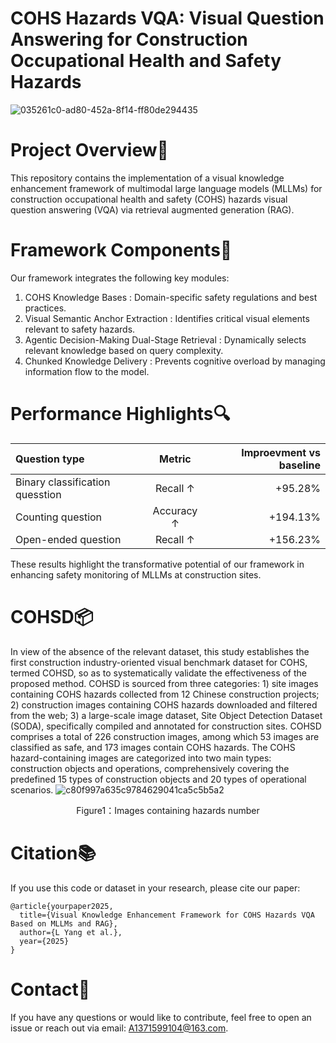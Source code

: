 # COHS Hazards VQA: Visual Question Answering for Construction Occupational Health and Safety Hazards
![035261c0-ad80-452a-8f14-ff80de294435](https://github.com/user-attachments/assets/04a74a44-9541-4488-9c85-1ba5d5973549)
# Project Overview📌
This repository contains the implementation of a visual knowledge enhancement framework of multimodal large language models (MLLMs) for construction occupational health and safety (COHS) hazards  visual question answering (VQA)  via retrieval augmented generation (RAG).
# Framework Components🚀
Our framework integrates the following key modules:
1) COHS Knowledge Bases : Domain-specific safety regulations and best practices.
2) Visual Semantic Anchor Extraction : Identifies critical visual elements relevant to safety hazards.
3) Agentic Decision-Making Dual-Stage Retrieval : Dynamically selects relevant knowledge based on query complexity.
4) Chunked Knowledge Delivery : Prevents cognitive overload by managing information flow to the model.
# Performance Highlights🔍
| Question type | Metric | Improevment vs baseline |
| :--- | :---: | ---: |
| Binary classification quesstion | Recall ↑ | +95.28% |
| Counting question | Accuracy ↑ | +194.13% |
| Open-ended question | Recall ↑ | +156.23% |

These results highlight the transformative potential of our framework in enhancing safety monitoring of MLLMs at construction sites.
# COHSD📦
In view of the absence of the relevant dataset, this study establishes the first construction industry-oriented visual benchmark dataset for COHS, termed COHSD, so as to systematically validate the effectiveness of the proposed method. COHSD is sourced from three categories: 1) site images containing COHS hazards collected from 12 Chinese construction projects; 2) construction images containing COHS hazards downloaded and filtered from the web; 3) a large-scale image dataset, Site Object Detection Dataset (SODA), specifically compiled and annotated for construction sites. COHSD comprises a total of 226 construction images, among which 53 images are classified as safe, and 173 images contain COHS hazards. The COHS hazard-containing images are categorized into two main types: construction objects and operations, comprehensively covering the predefined 15 types of construction objects and 20 types of operational scenarios. 
![c80f997a635c9784629041ca5c5b5a2](https://github.com/user-attachments/assets/d7a06a8b-82b0-4c47-9148-9e41a7389639)
<div align="center">Figure1：Images containing hazards number</div>

# Citation📚
If you use this code or dataset in your research, please cite our paper:
```
@article{yourpaper2025,
  title={Visual Knowledge Enhancement Framework for COHS Hazards VQA Based on MLLMs and RAG},
  author={L Yang et al.},
  year={2025}
}
```
# Contact🤝
If you have any questions or would like to contribute, feel free to open an issue or reach out via email: A1371599104@163.com.
